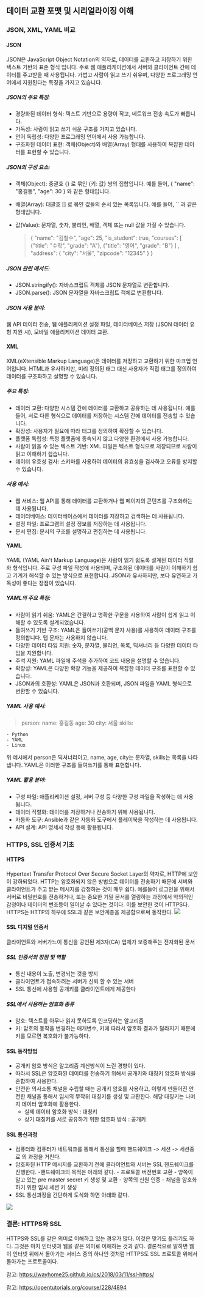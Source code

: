## 데이터 교환 포맷 및 시리얼라이징 이해

### JSON, XML, YAML 비교

#### JSON

JSON은 JavaScript Object Notation의 약자로, 데이터를 교환하고 저장하기 위한 텍스트 기반의 표준 형식 입니다. 주로 웹 애플리케이션에서 서버와 클라이언트 간에 데이터를 주고받을 때 사용됩니다. 가볍고 사람이 읽고 쓰기 쉬우며, 다양한 프로그래밍 언어에서 지원된다는 특징을 가지고 있습니다.

##### JSON의 주요 특징:

- 경량화된 데이터 형식: 텍스트 기반으로 용량이 작고, 네트워크 전송 속도가 빠릅니다.
- 가독성: 사람이 읽고 쓰기 쉬운 구조를 가지고 있습니다.
- 언어 독립성: 다양한 프로그래밍 언어에서 사용 가능합니다.
- 구조화된 데이터 표현: 객체(Object)와 배열(Array) 형태를 사용하여 복잡한 데이터를 표현할 수 있습니다.

##### JSON의 구성 요소:

- 객체(Object):
  중괄호 {} 로 묶인 {키: 값} 쌍의 집합입니다. 예를 들어, { "name": "홍길동", "age": 30 } 와 같은 형태입니다.
- 배열(Array):
  대괄호 [] 로 묶인 값들의 순서 있는 목록입니다. 예를 들어, `` 과 같은 형태입니다.

- 값(Value):
  문자열, 숫자, 불리언, 배열, 객체 또는 null 값을 가질 수 있습니다.
  > {
  > "name": "김철수",
  > "age": 25,
  > "is_student": true,
  > "courses": [
      {"title": "수학", "grade": "A"},
      {"title": "영어", "grade": "B"}
  ]
  ,
  "address": {
  "city": "서울",
  "zipcode": "12345"
  }
  }

##### JSON 관련 메서드:

- JSON.stringify(): 자바스크립트 객체를 JSON 문자열로 변환합니다.
- JSON.parse(): JSON 문자열을 자바스크립트 객체로 변환합니다.

##### JSON 사용 분야:

웹 API 데이터 전송, 웹 애플리케이션 설정 파일, 데이터베이스 저장 (JSON 데이터 유형 지원 시), 모바일 애플리케이션 데이터 교환.

#### XML

XML(eXtensible Markup Language)은 데이터를 저장하고 교환하기 위한 마크업 언어입니다. HTML과 유사하지만, 미리 정의된 태그 대신 사용자가 직접 태그를 정의하여 데이터를 구조화하고 설명할 수 있습니다.

##### 주요 특징:

- 데이터 교환:
  다양한 시스템 간에 데이터를 교환하고 공유하는 데 사용됩니다. 예를 들어, 서로 다른 형식으로 데이터를 저장하는 시스템 간에 데이터를 전송할 수 있습니다.
- 확장성:
  사용자가 필요에 따라 태그를 정의하여 확장할 수 있습니다.
- 플랫폼 독립성:
  특정 플랫폼에 종속되지 않고 다양한 환경에서 사용 가능합니다.
- 사람이 읽을 수 있는 텍스트 기반:
  XML 파일은 텍스트 형식으로 저장되므로 사람이 읽고 이해하기 쉽습니다.
- 데이터 유효성 검사:
  스키마를 사용하여 데이터의 유효성을 검사하고 오류를 방지할 수 있습니다.

##### 사용 예시:

- 웹 서비스: 웹 API를 통해 데이터를 교환하거나 웹 페이지의 콘텐츠를 구조화하는 데 사용됩니다.
- 데이터베이스: 데이터베이스에서 데이터를 저장하고 검색하는 데 사용됩니다.
- 설정 파일: 프로그램의 설정 정보를 저장하는 데 사용됩니다.
- 문서 편집: 문서의 구조를 설명하고 편집하는 데 사용됩니다.

#### YAML

YAML (YAML Ain't Markup Language)은 사람이 읽기 쉽도록 설계된 데이터 직렬화 형식입니다. 주로 구성 파일 작성에 사용되며, 구조화된 데이터를 사람이 이해하기 쉽고 기계가 해석할 수 있는 방식으로 표현합니다. JSON과 유사하지만, 보다 유연하고 가독성이 좋다는 장점이 있습니다.

##### YAML의 주요 특징:

- 사람이 읽기 쉬움:
  YAML은 간결하고 명확한 구문을 사용하여 사람이 쉽게 읽고 이해할 수 있도록 설계되었습니다.
- 들여쓰기 기반 구조:
  YAML은 들여쓰기(공백 문자 사용)를 사용하여 데이터 구조를 정의합니다. 탭 문자는 사용하지 않습니다.
- 다양한 데이터 타입 지원:
  숫자, 문자열, 불리언, 목록, 딕셔너리 등 다양한 데이터 타입을 지원합니다.
- 주석 지원:
  YAML 파일에 주석을 추가하여 코드 내용을 설명할 수 있습니다.
- 확장성:
  YAML은 다양한 확장 기능을 제공하여 복잡한 데이터 구조를 표현할 수 있습니다.
- JSON과의 호환성:
  YAML은 JSON과 호환되며, JSON 파일을 YAML 형식으로 변환할 수 있습니다.

##### YAML 사용 예시:

> person:
> name: 홍길동
> age: 30
> city: 서울
> skills:

    - Python
    - YAML
    - Linux

위 예시에서 person은 딕셔너리이고, name, age, city는 문자열, skills는 목록을 나타냅니다. YAML은 이러한 구조를 들여쓰기를 통해 표현합니다.

##### YAML 활용 분야:

- 구성 파일: 애플리케이션 설정, 서버 구성 등 다양한 구성 파일을 작성하는 데 사용됩니다.
- 데이터 직렬화: 데이터를 저장하거나 전송하기 위해 사용됩니다.
- 자동화 도구: Ansible과 같은 자동화 도구에서 플레이북을 작성하는 데 사용됩니다.
- API 설계: API 명세서 작성 등에 활용됩니다.

### HTTPS, SSL 인증서 기초

#### HTTPS

Hypertext Transfer Protocol Over Secure Socket Layer의 약자로, HTTP에 보안이 강하되었다. HTTP는 암호화되지 않은 방법으로 데이터를 전송하기 때문에 서버와 클라이언트가 주고 받는 메시지를 감청하는 것이 매우 쉽다. 예를들어 로그인을 위해서 서버로 비밀번호를 전송하거나, 또는 중요한 기밀 문서를 열람하는 과정에서 악의적인 감청이나 데이터의 변조등이 일어날 수 있다는 것이다. 이를 보안한 것이 HTTPS다. HTTPS는 HTTP의 하부에 SSL과 같은 보안계층을 제공함으로써 동작한다.
![](https://velog.velcdn.com/images/whobuythis/post/90e0be0e-ec9d-4f5d-bd1c-1d7cdbc6361e/image.png)

#### SSL 디지털 인증서

클라이언트와 서버가느이 통신을 공인된 제3자(CA) 업체가 보증해주는 전자화된 문서

##### SSL 인증서의 장점 및 역할

- 통신 내용이 노출, 변경되는 것을 방지
- 클라이언트가 접속하려는 서버가 신뢰 할 수 있는 서버
- SSL 통신에 사용할 공개키를 클라이언트에게 제공한다

##### SSL에서 사용하는 암호화 종류

- 암호: 텍스트를 아무나 읽지 못하도록 인코딩하는 알고리즘
- 키: 암호의 동작을 변경하는 매개변수, 키에 따라서 암호화 결과가 달라지기 때문에 키를 모르면 복호화가 불가능하다.

#### SSL 동작방법

- 공개키 암호 방식은 알고리즘 계산방식이 느린 경향이 있다.
- 따라서 SSL은 암호화된 데이터를 전송하기 위해서 공개키와 대칭키 암호화 방식을 혼합하여 사용한다.
- 안전한 의사소통 채널을 수립할 때는 공개키 암호를 사용하고, 이렇게 만들어진 안전한 채널을 통해서 임시의 무작위 대칭키를 생성 및 교환한다. 해당 대칭키는 나머지 데이터 암호화에 활용한다.
  - 실제 데이터 암호화 방식 : 대칭키
  - 상기 대칭키를 서로 공유하기 위한 암호화 방식 : 공개키

#### SSL 통신과정

- 컴퓨터와 컴퓨터가 네트워크를 통해서 통신을 할때 핸드쉐이크 -> 세션 -> 세션종료 의 과정을 거친다.
- 암호화된 HTTP 메시지를 교환하기 전에 클라이언트와 서버는 SSL 핸드쉐이크를 진행한다. -핸드쉐이크의 목적은 아래와 같다. - 프로토콜 버전번호 교환 - 양쪽이 알고 있는 pre master secret 키 생성 및 교환 - 양쪽의 신원 인증 - 채널을 암호화 하기 위한 임시 세션 키 생성
- SSL 통신과정을 간단하게 도식화 하면 아래와 같다.

![](https://velog.velcdn.com/images/whobuythis/post/0b153028-3a6f-4578-8216-845818aec95d/image.png)

### 결론: HTTPS와 SSL

HTTPS와 SSL를 같은 의미로 이해하고 있는 경우가 많다. 이것은 맞기도 틀리기도 하다. 그것은 마치 인터넷과 웹을 같은 의미로 이해하는 것과 같다. 결론적으로 말하면 웹이 인터넷 위에서 돌아가는 서비스 중의 하나인 것처럼 HTTPS도 SSL 프로토콜 위에서 돌아가는 프로토콜이다.

참고: https://wayhome25.github.io/cs/2018/03/11/ssl-https/

참고: https://opentutorials.org/course/228/4894
